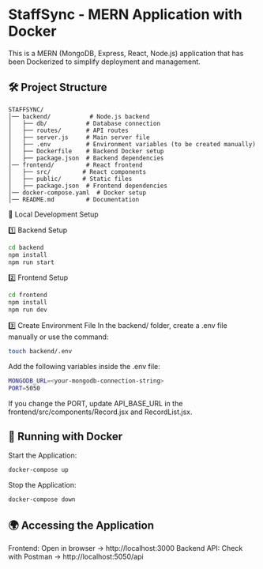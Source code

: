 # StaffSync - MERN Application with Docker

This is a MERN (MongoDB, Express, React, Node.js) application that has been Dockerized to simplify deployment and management.

## 🛠️ Project Structure

```
STAFFSYNC/
│── backend/           # Node.js backend
│   ├── db/           # Database connection
│   ├── routes/       # API routes
│   ├── server.js     # Main server file
│   ├── .env          # Environment variables (to be created manually)
│   ├── Dockerfile    # Backend Docker setup
│   ├── package.json  # Backend dependencies
│── frontend/         # React frontend
│   ├── src/         # React components
│   ├── public/      # Static files
│   ├── package.json  # Frontend dependencies
│── docker-compose.yaml  # Docker setup
│── README.md         # Documentation
```
🚀 Local Development Setup

1️⃣ Backend Setup
```sh
cd backend
npm install
npm run start
```
2️⃣ Frontend Setup
```sh
cd frontend
npm install
npm run dev
```
3️⃣ Create Environment File
In the backend/ folder, create a .env file manually or use the command:
```sh
touch backend/.env
```
Add the following variables inside the .env file:
```sh
MONGODB_URL=<your-mongodb-connection-string>
PORT=5050
```
If you change the PORT, update API_BASE_URL in the frontend/src/components/Record.jsx and RecordList.jsx.
## 🐳 Running with Docker

Start the Application:
```sh
docker-compose up
```
Stop the Application:
```sh
docker-compose down
```
## 🌍 Accessing the Application

Frontend: Open in browser → http://localhost:3000 
Backend API: Check with Postman → http://localhost:5050/api
